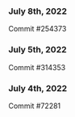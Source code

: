 ### July 8th, 2022

Commit #254373

### July 5th, 2022

Commit #314353


### July 4th, 2022

Commit #72281
